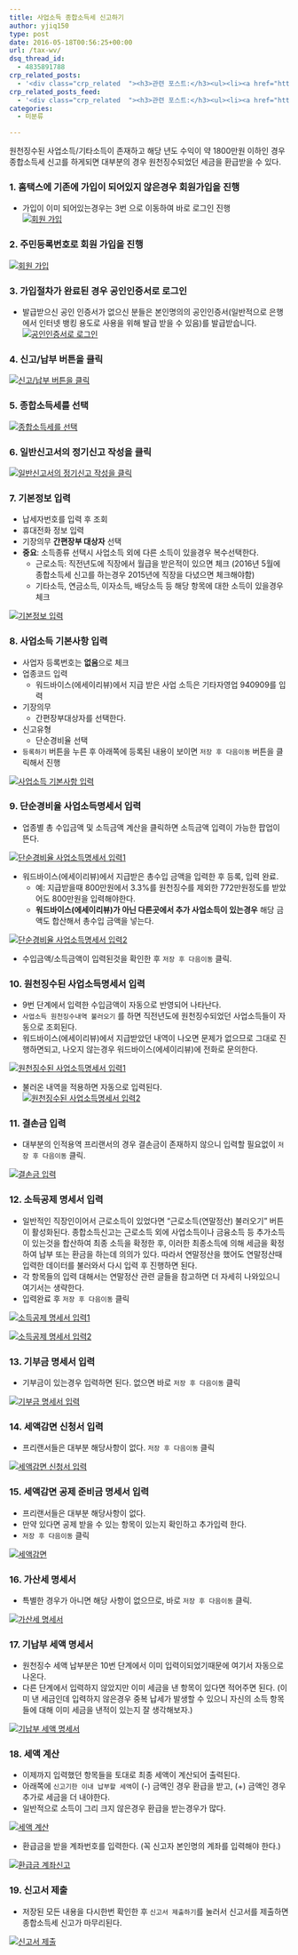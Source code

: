 ```yaml
---
title: 사업소득 종합소득세 신고하기
author: yjiq150
type: post
date: 2016-05-18T00:56:25+00:00
url: /tax-wv/
dsq_thread_id:
  - 4835891788
crp_related_posts:
  - '<div class="crp_related  "><h3>관련 포스트:</h3><ul><li><a href="https://www.letmecompile.com/shotcut-size-and-position-filter/"     class="post-748"><span class="crp_title">Shotcut - Size and Position filter</span></a></li><li><a href="https://www.letmecompile.com/redis-cluster-sentinel-overview/"     class="post-770"><span class="crp_title">레디스 클러스터, 센티넬 구성 및 동작 방식</span></a></li></ul><div class="crp_clear"></div></div>'
crp_related_posts_feed:
  - '<div class="crp_related  "><h3>관련 포스트:</h3><ul><li><a href="https://www.letmecompile.com/shotcut-size-and-position-filter/"     class="post-748"><span class="crp_title">Shotcut - Size and Position filter</span></a></li><li><a href="https://www.letmecompile.com/redis-cluster-sentinel-overview/"     class="post-770"><span class="crp_title">레디스 클러스터, 센티넬 구성 및 동작 방식</span></a></li></ul><div class="crp_clear"></div></div>'
categories:
  - 미분류

---
```

원천징수된 사업소득/기타소득이 존재하고 해당 년도 수익이 약 1800만원 이하인 경우 종합소득세 신고를 하게되면 대부분의 경우 원천징수되었던 세금을 환급받을 수 있다.

### 1. 홈택스에 기존에 가입이 되어있지 않은경우 회원가입을 진행

  * 가입이 이미 되어있는경우는 3번 으로 이동하여 바로 로그인 진행  
    [<img class="alignnone size-full" alt="회원 가입" src="/uploads/2016/05/hometax000.png" />][1]

### 2. 주민등록번호로 회원 가입을 진행

[<img class="alignnone size-full" alt="회원 가입" src="/uploads/2016/05/hometax001.png" />][2]

### 3. 가입절차가 완료된 경우 공인인증서로 로그인

  * 발급받으신 공인 인증서가 없으신 분들은 본인명의의 공인인증서(일반적으로 은행에서 인터넷 뱅킹 용도로 사용을 위해 발급 받을 수 있음)를 발급받습니다.  
    [<img class="alignnone size-full" alt="공인인증서로 로그인" src="/uploads/2016/05/hometax002.png" />][3]

### 4. 신고/납부 버튼을 클릭

[<img class="alignnone size-full" alt="신고/납부 버튼을 클릭" src="/uploads/2016/05/hometax003.png" />][4]

### 5. 종합소득세를 선택

[<img class="alignnone size-full" alt="종합소득세를 선택" src="/uploads/2016/05/hometax004.png" />][5]

### 6. 일반신고서의 정기신고 작성을 클릭

[<img class="alignnone size-full" alt="일반신고서의 정기신고 작성을 클릭" src="/uploads/2016/05/hometax005.png" />][6]

### 7. 기본정보 입력

  * 납세자번호를 입력 후 조회
  * 휴대전화 정보 입력
  * 기장의무 **간편장부 대상자** 선택
  * **중요**: 소득종류 선택시 사업소득 외에 다른 소득이 있을경우 복수선택한다. 
      * 근로소득: 직전년도에 직장에서 월급을 받은적이 있으면 체크 (2016년 5월에 종합소득세 신고를 하는경우 2015년에 직장을 다녔으면 체크해야함) 
      * 기타소득, 연금소득, 이자소득, 배당소득 등 해당 항목에 대한 소득이 있을경우 체크

[<img class="alignnone size-full" alt="기본정보 입력" src="/uploads/2016/05/hometax006.png" />][7]

### 8. 사업소득 기본사항 입력

  * 사업자 등록번호는 **없음**으로 체크
  * 업종코드 입력 
      * 워드바이스(에세이리뷰)에서 지급 받은 사업 소득은 기타자영업 940909를 입력
  * 기장의무 
      * 간편장부대상자를 선택한다.
  * 신고유형 
      * 단순경비율 선택
  * `등록하기` 버튼을 누른 후 아래쪽에 등록된 내용이 보이면 `저장 후 다음이동` 버튼을 클릭해서 진행</p> 

[<img class="alignnone size-full" alt="사업소득 기본사항 입력" src="/uploads/2016/05/hometax007.png" />][8]

### 9. 단순경비율 사업소득명세서 입력

  * 업종별 총 수입금액 및 소득금액 계산을 클릭하면 소득금액 입력이 가능한 팝업이 뜬다.

[<img class="alignnone size-full" alt="단순경비율 사업소득명세서 입력1" src="/uploads/2016/05/hometax008-2.png" />][9]

  * 워드바이스(에세이리뷰)에서 지급받은 총수입 금액을 입력한 후 등록, 입력 완료. 
      * 예: 지급받을때 800만원에서 3.3%를 원천징수를 제외한 772만원정도를 받았어도 800만원을 입력해야한다.
      * **워드바이스(에세이리뷰)가 아닌 다른곳에서 추가 사업소득이 있는경우** 해당 금액도 합산해서 총수입 금액을 넣는다.

[<img class="alignnone size-full" alt="단순경비율 사업소득명세서 입력2" src="/uploads/2016/05/hometax008-1.png" />][10]

  * 수입금액/소득금액이 입력된것을 확인한 후 `저장 후 다음이동` 클릭.

### 10. 원천징수된 사업소득명세서 입력

  * 9번 단계에서 입력한 수입금액이 자동으로 반영되어 나타난다.
  * `사업소득 원천징수내역 불러오기` 를 하면 직전년도에 원천징수되었던 사업소득들이 자동으로 조회된다.
  * 워드바이스(에세이리뷰)에서 지급받았던 내역이 나오면 문제가 없으므로 그대로 진행하면되고, 나오지 않는경우 워드바이스(에세이리뷰)에 전화로 문의한다.

[<img class="alignnone size-full" alt="원천징수된 사업소득명세서 입력1" src="/uploads/2016/05/hometax010-1.png" />][11]

  * 불러온 내역을 적용하면 자동으로 입력된다.  
    [<img class="alignnone size-full" alt="원천징수된 사업소득명세서 입력2" src="/uploads/2016/05/hometax011.png" />][12]

### 11. 결손금 입력

  * 대부분의 인적용역 프리랜서의 경우 결손금이 존재하지 않으니 입력할 필요없이 `저장 후 다음이동` 클릭.

[<img class="alignnone size-full" alt="결손금 입력" src="/uploads/2016/05/hometax012.png" />][13]

### 12. 소득공제 명세서 입력

  * 일반적인 직장인이어서 근로소득이 있었다면 &#8220;근로소득(연말정산) 불러오기&#8221; 버튼이 활성화된다. 종합소득신고는 근로소득 외에 사업소득이나 금융소득 등 추가소득이 있는것을 합산하여 최종 소득을 확정한 후, 이러한 최종소득에 의해 세금을 확정하여 납부 또는 환금을 하는데 의의가 있다. 따라서 연말정산을 했어도 연말정산때 입력한 데이터를 불러와서 다시 입력 후 진행하면 된다.
  * 각 항목들의 입력 대해서는 연말정산 관련 글들을 참고하면 더 자세히 나와있으니 여기서는 생략한다.
  * 입력완료 후 `저장 후 다음이동` 클릭

[<img class="alignnone size-full" alt="소득공제 명세서 입력1" src="/uploads/2016/05/hometax013.png" />][14]

[<img class="alignnone size-full" alt="소득공제 명세서 입력2" src="/uploads/2016/05/hometax014.png" />][15]

### 13. 기부금 명세서 입력

  * 기부금이 있는경우 입력하면 된다. 없으면 바로 `저장 후 다음이동` 클릭

[<img class="alignnone size-full" alt="기부금 명세서 입력" src="/uploads/2016/05/hometax015.png" />][16]

### 14. 세액감면 신청서 입력

  * 프리랜서들은 대부분 해당사항이 없다. `저장 후 다음이동` 클릭

[<img class="alignnone size-full" alt="세액감면 신청서 입력" src="/uploads/2016/05/hometax016.png" />][17]

### 15. 세액감면 공제 준비금 명세서 입력

  * 프리랜서들은 대부분 해당사항이 없다. 
  * 만약 있다면 공제 받을 수 있는 항목이 있는지 확인하고 추가입력 한다.
  * `저장 후 다음이동` 클릭

[<img class="alignnone size-full" alt="세액감면" src="/uploads/2016/05/hometax017.png" />][18]

### 16. 가산세 명세서

  * 특별한 경우가 아니면 해당 사항이 없으므로, 바로 `저장 후 다음이동` 클릭.

[<img class="alignnone size-full" alt="가산세 명세서" src="/uploads/2016/05/hometax018.png" />][19]

### 17. 기납부 세액 명세서

  * 원천징수 세액 납부분은 10번 단계에서 이미 입력이되었기때문에 여기서 자동으로 나온다.
  * 다른 단계에서 입력하지 않았지만 이미 세금을 낸 항목이 있다면 적어주면 된다. (이미 낸 세금인데 입력하지 않은경우 중복 납세가 발생할 수 있으니 자신의 소득 항목들에 대해 이미 세금을 낸적이 있는지 잘 생각해보자.)

[<img class="alignnone size-full" alt="기납부 세액 명세서" src="/uploads/2016/05/hometax019.png" />][20]

### 18. 세액 계산

  * 이제까지 입력했던 항목들을 토대로 최종 세액이 계산되어 출력된다.
  * 아래쪽에 `신고기한 이내 납부할 세액`이 (-) 금액인 경우 환급을 받고, (+) 금액인 경우 추가로 세금을 더 내야한다.
  * 일반적으로 소득이 그리 크지 않은경우 환급을 받는경우가 많다.

[<img class="alignnone size-full" alt="세액 계산" src="/uploads/2016/05/hometax020.png" />][21]

  * 환급금을 받을 계좌번호를 입력한다. (꼭 신고자 본인명의 계좌를 입력해야 한다.)

[<img class="alignnone size-full" alt="환급금 계좌신고" src="/uploads/2016/05/hometax021.png" />][22]

### 19. 신고서 제출

  * 저장된 모든 내용을 다시한번 확인한 후 `신고서 제출하기`를 눌러서 신고서를 제출하면 종합소득세 신고가 마무리된다.

[<img class="alignnone size-full" alt="신고서 제출" src="/uploads/2016/05/hometax022.png" />][23]

 [1]: /uploads/2016/05/hometax000.png
 [2]: /uploads/2016/05/hometax001.png
 [3]: /uploads/2016/05/hometax002.png
 [4]: /uploads/2016/05/hometax003.png
 [5]: /uploads/2016/05/hometax004.png
 [6]: /uploads/2016/05/hometax005.png
 [7]: /uploads/2016/05/hometax006.png
 [8]: /uploads/2016/05/hometax007.png
 [9]: /uploads/2016/05/hometax008-2.png
 [10]: /uploads/2016/05/hometax008-1.png
 [11]: /uploads/2016/05/hometax010-1.png
 [12]: /uploads/2016/05/hometax011.png
 [13]: /uploads/2016/05/hometax012.png
 [14]: /uploads/2016/05/hometax013.png
 [15]: /uploads/2016/05/hometax014.png
 [16]: /uploads/2016/05/hometax015.png
 [17]: /uploads/2016/05/hometax016.png
 [18]: /uploads/2016/05/hometax017.png
 [19]: /uploads/2016/05/hometax018.png
 [20]: /uploads/2016/05/hometax019.png
 [21]: /uploads/2016/05/hometax020.png
 [22]: /uploads/2016/05/hometax021.png
 [23]: /uploads/2016/05/hometax022.png